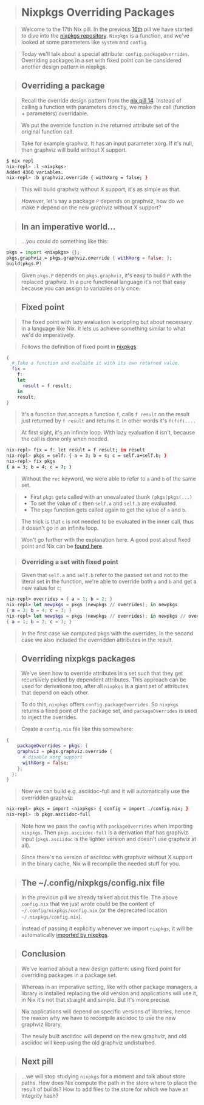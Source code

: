 > # Nixpkgs Overriding Packages

> Welcome to the 17th Nix pill.
> In the previous [16th](#nixpkgs-parameters) pill we have started to dive into the [nixpkgs repository](http://github.com/NixOS/nixpkgs).
> `Nixpkgs` is a function, and we\'ve looked at some parameters like `system` and `config`.

> Today we\'ll talk about a special attribute: `config.packageOverrides`.
> Overriding packages in a set with fixed point can be considered another design pattern in nixpkgs.

> ## Overriding a package

> Recall the override design pattern from the [nix pill 14](#override-design-pattern).
> Instead of calling a function with parameters directly, we make the call (function + parameters) overridable.

> We put the override function in the returned attribute set of the original function call.

> Take for example graphviz.
> It has an input parameter xorg.
> If it\'s null, then graphviz will build without X support.

```bash
$ nix repl
nix-repl> :l <nixpkgs>
Added 4360 variables.
nix-repl> :b graphviz.override { withXorg = false; }
```

> This will build graphviz without X support, it\'s as simple as that.

> However, let\'s say a package `P` depends on graphviz, how do we make `P` depend on the new graphviz without X support?

> ## In an imperative world\...

> ...you could do something like this:

```nix
pkgs = import <nixpkgs> {};
pkgs.graphviz = pkgs.graphviz.override { withXorg = false; };
build(pkgs.P)
```

> Given `pkgs.P` depends on `pkgs.graphviz`, it\'s easy to build `P` with the replaced graphviz.
> In a pure functional language it\'s not that easy because you can assign to variables only once.

> ## Fixed point

> The fixed point with lazy evaluation is crippling but about necessary in a language like Nix.
> It lets us achieve something similar to what we\'d do imperatively.

> Follows the definition of fixed point in [nixpkgs](https://github.com/NixOS/nixpkgs/blob/f224a4f1b32b3e813783d22de54e231cd8ea2448/lib/fixed-points.nix#L19):

```nix
{
  # Take a function and evaluate it with its own returned value.
  fix =
    f:
    let
      result = f result;
    in
    result;
}
```

> It\'s a function that accepts a function `f`, calls `f result` on the result just returned by `f result` and returns it.
> In other words it\'s `f(f(f(....`

> At first sight, it\'s an infinite loop.
> With lazy evaluation it isn\'t, because the call is done only when needed.

```bash
nix-repl> fix = f: let result = f result; in result
nix-repl> pkgs = self: { a = 3; b = 4; c = self.a+self.b; }
nix-repl> fix pkgs
{ a = 3; b = 4; c = 7; }
```

> Without the `rec` keyword, we were able to refer to `a` and `b` of the same set.

> -   First `pkgs` gets called with an unevaluated thunk `(pkgs(pkgs(...)`
> -   To set the value of `c` then `self.a` and `self.b` are evaluated.
> -   The `pkgs` function gets called again to get the value of `a` and `b`.

> The trick is that `c` is not needed to be evaluated in the inner call, thus it doesn\'t go in an infinite loop.

> Won\'t go further with the explanation here.
> A good post about fixed point and Nix can be [found here](http://r6.ca/blog/20140422T142911Z.html).

> ### Overriding a set with fixed point

> Given that `self.a` and `self.b` refer to the passed set and not to the literal set in the function, we\'re able to override both `a` and `b` and get a new value for `c`:

```nix
nix-repl> overrides = { a = 1; b = 2; }
nix-repl> let newpkgs = pkgs (newpkgs // overrides); in newpkgs
{ a = 3; b = 4; c = 3; }
nix-repl> let newpkgs = pkgs (newpkgs // overrides); in newpkgs // overrides
{ a = 1; b = 2; c = 3; }
```

> In the first case we computed pkgs with the overrides, in the second case we also included the overridden attributes in the result.

> ## Overriding nixpkgs packages

> We\'ve seen how to override attributes in a set such that they get recursively picked by dependent attributes.
> This approach can be used for derivations too, after all `nixpkgs` is a giant set of attributes that depend on each other.

> To do this, `nixpkgs` offers `config.packageOverrides`.
> So `nixpkgs` returns a fixed point of the package set, and `packageOverrides` is used to inject the overrides.

> Create a `config.nix` file like this somewhere:

```nix
{
    packageOverrides = pkgs: {
    graphviz = pkgs.graphviz.override {
      # disable xorg support
      withXorg = false;
    };
  };
}
```

> Now we can build e.g. asciidoc-full and it will automatically use the overridden graphviz:

```bash
nix-repl> pkgs = import <nixpkgs> { config = import ./config.nix; }
nix-repl> :b pkgs.asciidoc-full
```

> Note how we pass the `config` with `packageOverrides` when importing `nixpkgs`.
> Then `pkgs.asciidoc-full` is a derivation that has graphviz input (`pkgs.asciidoc` is the lighter version and doesn\'t use graphviz at all).

> Since there\'s no version of asciidoc with graphviz without X support in the binary cache, Nix will recompile the needed stuff for you.

> ## The \~/.config/nixpkgs/config.nix file

> In the previous pill we already talked about this file.
> The above `config.nix` that we just wrote could be the content of `~/.config/nixpkgs/config.nix` (or the deprecated location `~/.nixpkgs/config.nix`).

> Instead of passing it explicitly whenever we import `nixpkgs`, it will be automatically [imported by nixpkgs](https://github.com/NixOS/nixpkgs/blob/32c523914fdb8bf9cc7912b1eba023a8daaae2e8/pkgs/top-level/impure.nix#L28).

> ## Conclusion

> We\'ve learned about a new design pattern: using fixed point for overriding packages in a package set.

> Whereas in an imperative setting, like with other package managers, a library is installed replacing the old version and applications will use it, in Nix it\'s not that straight and simple.
> But it\'s more precise.

> Nix applications will depend on specific versions of libraries, hence the reason why we have to recompile asciidoc to use the new graphviz library.

> The newly built asciidoc will depend on the new graphviz, and old asciidoc will keep using the old graphviz undisturbed.

> ## Next pill

> ...we will stop studying `nixpkgs` for a moment and talk about store paths.
> How does Nix compute the path in the store where to place the result of builds?
> How to add files to the store for which we have an integrity hash?
